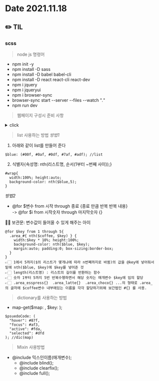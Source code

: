 # Date 2021.11.18
## ✏️ TIL
### scss
>node js 명령어
- npm init -y
- npm install -D sass
- npm install -D babel babel-cli
- npm install -D react react-cli react-dev
- npm i jquery
- npm i jqueryui
- npm i browser-sync
- browser-sync start --server --files --watch "*.*"
- npm run dev

>웹페이지 구성시 준비 사항
<details>
<summary>click</summary>
1. 기본자료

  - 변수 선언 : 색상/front
  - @mixin 세팅 : font 작업 세팅, size, 이미지 설정...
  - reset, common : 회사의 기본 가이드 작업을 위한 기반
2. 작성 : 코드를 의미있게 작성하는 습관
3. html에서 ID속성은 기본의미가 유일 label에서 input과 연동, anker에서 연동이므로 그 의미에 맞는 사용
4. css에서 선택자 사용시 3단계까지만 유효(nesting기법에서도 3단계까지만 작서으 @at-root)

```
#wrap {
  margin:auto;
  >div {width:100%}
  @at-root.box{height:300px;}
}
```
5. 이름 부여서
6. html 사용설정
  
  - 1. body내부 첫 영역을 잡는 요소에 `#wrap`
  - 2. `id`설정 : camelCase `#wrapBox`
  - 3. `cladss` 설정 : snake_case(under_score) `.box_area`
  - 4. `name` 설정 : id이름과 동일하지만 구분형식(double__under__score)으로 `_`를 두개 연속 삽입
  - 5. naming 방식 : BEM(block_element_modifier) - 형태 - 의미 - 수식어
    - element level 구성 : js에서 DOM 선택자 사용시 상태메세지
      - 마우스 올린 상탱 : `over`
      - 선택(체크)된 상태 : `sselect`
      - focus 처리 상태 : `focus`
      - 자료가 나타나있는 상태 : `on` 
      - Error 표시 : `err`
      - Success 표시 : `suc`
      - Warning 표시 : `warn`
      - 기타 상태 체크(대표예시) : `act`, `run`, `pause`

> Directory 구성(개발용) 
- 📁 아이콘이 첨부된 형태는 폴더명이며 고정이름
- 🗂 아이콘이 첨부된 형태 또는 한글이름의 폴더는 임의로 변경 가능
- 한글 이름의 폴더는 임의로 변경 가능
```
public
|
|- (📁 scss) - (📁common)    -   _mixin.scss , _variable.scss , reset.scss , common.scss
            - (📁src)       -   main.scss
            - (📁page)      -   (📁base)  - _headBox.scss, _footBox.scss
                            -   (📁main)  - _view.scss, _view_smart.scss, _view_tablet.scss
                            -   (📁about)
                            -   (📁product)
|- (📁 font) - 사용자폰트, fontawesome사용
|- (📁 html)
|- (multi)  - (📁img)
            - (📁vedieo)
            - (📁audio)
|- (📁 js)   - (📁common)    -   normalize
            - (📁src)
|- (📁 data) - (📁csv)       -   페이지
```
</details>

>list 사용하는 방법
*방법1*
1. 아래와 같이 list를 만들어 준다
```
$blue: (#00f, #0af, #0df, #7af, #adf); //list
```
2. 식별자{속성명: nth(리스트명, 순서(1부터 ~번째 사이));}
```
#wrap{
  width:100%; height:auto;
  background-color: nth($blue,5);
}
```
*방법2*
- @for $변수 from 시작 through 종료 {종료 만큼 반복 반복 내용} <br />
  -> @for $i from 시작숫자 through 마지막숫자 {}

✋🏻 보관문: 변수값이 들어올 수 있게 해주는 아이

```
@for $key from 1 through 5{
  .area_#{ nth($coffee, $key) } {
    width:$key * 10%; height:100%;
    background-color: nth($blue, $key);
    margin:auto; padding:0; box-sizing:border-box;
  }
}
👉🏻 1에서 5까지($의 리스트가 몇개냐에 따라 n번째까지로 바뀜)의 값을 @key에 넣어줘서 밑에 nth($blue, $key)에 $key를 넣어준 것
👉🏻 length(리스트명) : 리스트의 길이를 반환하는 함수
👉🏻 숫자 1부터 5까지 5번 반복수행하면서 해당 숫자는 매개변수 $key에 임의 할당
👉🏻 .area_esspress{}  .area_latte{}  .area_choco{} ...의 형태로 .area_ 의 글자에 $coffee변수 내부에있는 이름을 각각 할당하기위해 보간법인 #{} 를 사용.
```

>dictionary를 사용하는 방법
- map-get($map: , $key: );
```
$psuedoCode: (
  "hover": #87f,
  "focus": #af3,
  "active": #fda,
  "selected": #dfd
); //dic(map)
```

>Mixin 사용방법
- @include 믹스인이름(매개변수);
  - @include blind();
  - @include clearfix();
  - @include full();